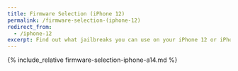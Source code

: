```yaml
---
title: Firmware Selection (iPhone 12)
permalink: /firmware-selection-(iphone-12)
redirect_from:
  - /iphone-12
excerpt: Find out what jailbreaks you can use on your iPhone 12 or iPhone 12 mini
---
```


{% include_relative firmware-selection-iphone-a14.md %}
